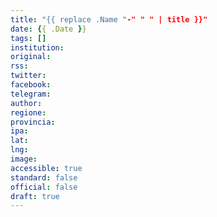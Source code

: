 ```yaml
---
title: "{{ replace .Name "-" " " | title }}"
date: {{ .Date }}
tags: []
institution: 
original: 
rss: 
twitter: 
facebook: 
telegram: 
author: 
regione: 
provincia: 
ipa: 
lat: 
lng: 
image: 
accessible: true
standard: false
official: false
draft: true
---
```

